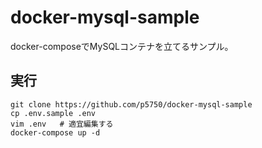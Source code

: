 # docker-mysql-sample

docker-composeでMySQLコンテナを立てるサンプル。

## 実行

```
git clone https://github.com/p5750/docker-mysql-sample
cp .env.sample .env
vim .env   # 適宜編集する
docker-compose up -d
```